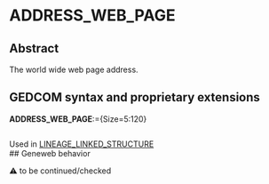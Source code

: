 ﻿# ADDRESS_WEB_PAGE
## Abstract
The world wide web page address.


## GEDCOM syntax and proprietary extensions

**ADDRESS_WEB_PAGE**:={Size=5:120}
<pre>
</pre>
Used in <a href=Ged.LINEAGE_LINKED_STRUCTURE.md>LINEAGE_LINKED_STRUCTURE</a><br />## Geneweb behavior


:warning: to be continued/checked

